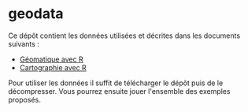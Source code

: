 # geodata

Ce dépôt contient les données utilisées et décrites dans les documents suivants : 

- [Géomatique avec R](https://rcarto.github.io/geomatique_avec_r/)
- [Cartographie avec R](https://rcarto.github.io/cartographie_avec_r/)

Pour utiliser les données il suffit de télécharger le dépôt puis de le décompresser.
Vous pourrez ensuite jouer l'ensemble des exemples proposés.    

